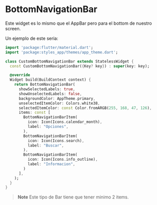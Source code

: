 # BottomNavigationBar

Este widget es lo mismo que el AppBar pero para el bottom de nuestro screen.

Un ejemplo de este seria:

```dart
import 'package:flutter/material.dart';
import 'package:styles_app/themes/app_theme.dart';

class CustomBottomNavigationBar extends StatelessWidget {
  const CustomBottomNavigationBar({Key? key}) : super(key: key);

  @override
  Widget build(BuildContext context) {
    return BottomNavigationBar(
      showSelectedLabels: true,
      showUnselectedLabels: false,
      backgroundColor: AppTheme.primary,
      unselectedItemColor: Colors.white38,
      selectedItemColor: const Color.fromARGB(255, 168, 47, 126),
      items: const [
        BottomNavigationBarItem(
          icon: Icon(Icons.calendar_month),
          label: "Opciones",
        ),
        BottomNavigationBarItem(
          icon: Icon(Icons.search),
          label: "Buscar",
        ),
        BottomNavigationBarItem(
          icon: Icon(Icons.info_outline),
          label: "Informacion",
        )
      ],
    );
  }
}

```

> **Note** Este tipo de Bar tiene que tener minimo 2 items.